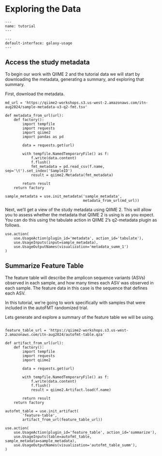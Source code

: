 # Exploring the Data
```{usage-scope}
---
name: tutorial
---
```

```{usage-selector}
---
default-interface: galaxy-usage
---
```
## Access the study metadata

To begin our work with QIIME 2 and the tutorial data we will
start by downloading the metadata, generating a summary, and exploring
that summary.

First, download the metadata.

```{usage}
md_url = 'https://qiime2-workshops.s3.us-west-2.amazonaws.com/itn-aug2024/sample-metadata-v3-q2-fmt.tsv'

def metadata_from_url(url):
    def factory():
        import tempfile
        import requests
        import qiime2
        import pandas as pd

        data = requests.get(url)

        with tempfile.NamedTemporaryFile() as f:
            f.write(data.content)
            f.flush()
            fmt_metadata = pd.read_csv(f.name, sep='\t').set_index('SampleID')
            result = qiime2.Metadata(fmt_metadata)

        return result
    return factory

sample_metadata = use.init_metadata('sample_metadata',
                                    metadata_from_url(md_url))

```

Next, we’ll get a view of the study metadata using QIIME 2. This will allow you to assess whether the metadata that QIIME 2 is using is as you expect. You can do this using the tabulate action in QIIME 2’s q2-metadata plugin as follows.

```{usage}
use.action(
    use.UsageAction(plugin_id='metadata', action_id='tabulate'),
    use.UsageInputs(input=sample_metadata),
    use.UsageOutputNames(visualization='metadata_summ_1')
)
```

## Summarize Feature Table

The feature table will describe the amplicon sequence variants (ASVs) observed in each sample, and how many times each ASV was observed in each sample. The feature data in this case is the sequence that defines each ASV.

In this tutorial, we're going to work specifically with samples that were
included in the autoFMT randomized trial.

Lets generate and explore a summary of the feature table we will be using.

```{usage}

feature_table_url = 'https://qiime2-workshops.s3.us-west-2.amazonaws.com/itn-aug2024/autofmt-table.qza'

def artifact_from_url(url):
    def factory():
        import tempfile
        import requests
        import qiime2

        data = requests.get(url)

        with tempfile.NamedTemporaryFile() as f:
            f.write(data.content)
            f.flush()
            result = qiime2.Artifact.load(f.name)

        return result
    return factory

autofmt_table = use.init_artifact(
        'feature-table',
        artifact_from_url(feature_table_url))

```

```{usage}
use.action(
    use.UsageAction(plugin_id='feature_table', action_id='summarize'),
    use.UsageInputs(table=autofmt_table, sample_metadata=sample_metadata),
    use.UsageOutputNames(visualization='autofmt_table_summ'),
)
```
